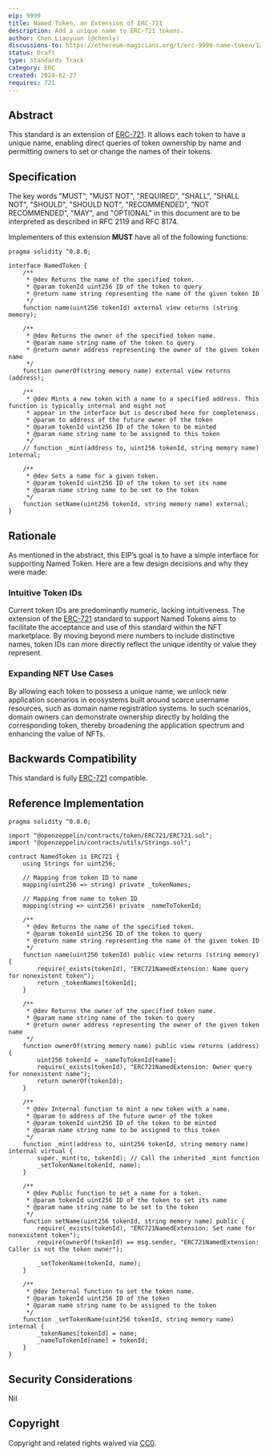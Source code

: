```yaml
---
eip: 9999
title: Named Token, an Extension of ERC-721
description: Add a unique name to ERC-721 tokens.
author: Chen Liaoyuan (@chenly)
discussions-to: https://ethereum-magicians.org/t/erc-9999-name-token/12345
status: Draft
type: Standards Track
category: ERC
created: 2024-02-27
requires: 721
---
```


## Abstract

This standard is an extension of [ERC-721](./eip-721.md). It allows each token to have a unique name, enabling direct queries of token ownership by name and permitting owners to set or change the names of their tokens.

## Specification

The key words "MUST", "MUST NOT", "REQUIRED", "SHALL", "SHALL NOT", "SHOULD", "SHOULD NOT", "RECOMMENDED", "NOT RECOMMENDED", "MAY", and "OPTIONAL" in this document are to be interpreted as described in RFC 2119 and RFC 8174.

Implementers of this extension **MUST** have all of the following functions:

```solidity
pragma solidity ^0.8.0;

interface NamedToken {
    /**
     * @dev Returns the name of the specified token.
     * @param tokenId uint256 ID of the token to query
     * @return name string representing the name of the given token ID
     */
    function name(uint256 tokenId) external view returns (string memory);

    /**
     * @dev Returns the owner of the specified token name.
     * @param name string name of the token to query
     * @return owner address representing the owner of the given token name
     */
    function ownerOf(string memory name) external view returns (address);

    /**
     * @dev Mints a new token with a name to a specified address. This function is typically internal and might not
     * appear in the interface but is described here for completeness.
     * @param to address of the future owner of the token
     * @param tokenId uint256 ID of the token to be minted
     * @param name string name to be assigned to this token
     */
    // function _mint(address to, uint256 tokenId, string memory name) internal;

    /**
     * @dev Sets a name for a given token.
     * @param tokenId uint256 ID of the token to set its name
     * @param name string name to be set to the token
     */
    function setName(uint256 tokenId, string memory name) external;
}
```

## Rationale

As mentioned in the abstract, this EIP’s goal is to have a simple interface for supporting Named Token. Here are a few design decisions and why they were made:

### Intuitive Token IDs

Current token IDs are predominantly numeric, lacking intuitiveness. The extension of the [ERC-721](./eip-721.md) standard to support Named Tokens aims to facilitate the acceptance and use of this standard within the NFT marketplace. By moving beyond mere numbers to include distinctive names, token IDs can more directly reflect the unique identity or value they represent.

### Expanding NFT Use Cases

By allowing each token to possess a unique name, we unlock new application scenarios in ecosystems built around scarce username resources, such as domain name registration systems. In such scenarios, domain owners can demonstrate ownership directly by holding the corresponding token, thereby broadening the application spectrum and enhancing the value of NFTs.

## Backwards Compatibility

This standard is fully [ERC-721](./eip-721.md) compatible.

## Reference Implementation

```solidity
pragma solidity ^0.8.0;

import "@openzeppelin/contracts/token/ERC721/ERC721.sol";
import "@openzeppelin/contracts/utils/Strings.sol";

contract NamedToken is ERC721 {
    using Strings for uint256;

    // Mapping from token ID to name
    mapping(uint256 => string) private _tokenNames;

    // Mapping from name to token ID
    mapping(string => uint256) private _nameToTokenId;

    /**
     * @dev Returns the name of the specified token.
     * @param tokenId uint256 ID of the token to query
     * @return name string representing the name of the given token ID
     */
    function name(uint256 tokenId) public view returns (string memory) {
        require(_exists(tokenId), "ERC721NamedExtension: Name query for nonexistent token");
        return _tokenNames[tokenId];
    }

    /**
     * @dev Returns the owner of the specified token name.
     * @param name string name of the token to query
     * @return owner address representing the owner of the given token name
     */
    function ownerOf(string memory name) public view returns (address) {
        uint256 tokenId = _nameToTokenId[name];
        require(_exists(tokenId), "ERC721NamedExtension: Owner query for nonexistent name");
        return ownerOf(tokenId);
    }

    /**
     * @dev Internal function to mint a new token with a name.
     * @param to address of the future owner of the token
     * @param tokenId uint256 ID of the token to be minted
     * @param name string name to be assigned to this token
     */
    function _mint(address to, uint256 tokenId, string memory name) internal virtual {
        super._mint(to, tokenId); // Call the inherited _mint function
        _setTokenName(tokenId, name);
    }

    /**
     * @dev Public function to set a name for a token.
     * @param tokenId uint256 ID of the token to set its name
     * @param name string name to be set to the token
     */
    function setName(uint256 tokenId, string memory name) public {
        require(_exists(tokenId), "ERC721NamedExtension: Set name for nonexistent token");
        require(ownerOf(tokenId) == msg.sender, "ERC721NamedExtension: Caller is not the token owner");
        
        _setTokenName(tokenId, name);
    }

    /**
     * @dev Internal function to set the token name.
     * @param tokenId uint256 ID of the token
     * @param name string name to be assigned to the token
     */
    function _setTokenName(uint256 tokenId, string memory name) internal {
        _tokenNames[tokenId] = name;
        _nameToTokenId[name] = tokenId;
    }
}
```

## Security Considerations

Nil

## Copyright

Copyright and related rights waived via [CC0](../LICENSE.md).
